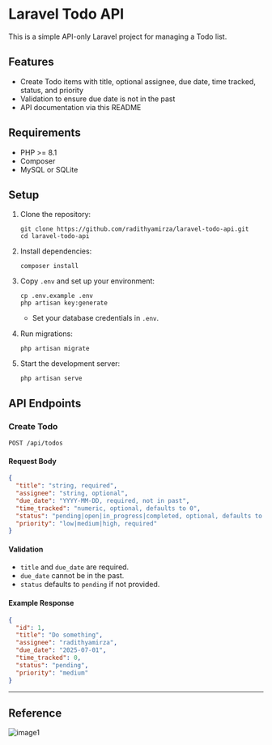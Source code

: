# Laravel Todo API

This is a simple API-only Laravel project for managing a Todo list.

## Features

- Create Todo items with title, optional assignee, due date, time tracked, status, and priority
- Validation to ensure due date is not in the past
- API documentation via this README

## Requirements

- PHP >= 8.1
- Composer
- MySQL or SQLite

## Setup

1. Clone the repository:
    ```
    git clone https://github.com/radithyamirza/laravel-todo-api.git
    cd laravel-todo-api
    ```

2. Install dependencies:
    ```
    composer install
    ```

3. Copy `.env` and set up your environment:
    ```
    cp .env.example .env
    php artisan key:generate
    ```
    - Set your database credentials in `.env`.

4. Run migrations:
    ```
    php artisan migrate
    ```

5. Start the development server:
    ```
    php artisan serve
    ```

## API Endpoints

### Create Todo

`POST /api/todos`

#### Request Body

```json
{
  "title": "string, required",
  "assignee": "string, optional",
  "due_date": "YYYY-MM-DD, required, not in past",
  "time_tracked": "numeric, optional, defaults to 0",
  "status": "pending|open|in_progress|completed, optional, defaults to pending",
  "priority": "low|medium|high, required"
}
```

#### Validation

- `title` and `due_date` are required.
- `due_date` cannot be in the past.
- `status` defaults to `pending` if not provided.

#### Example Response

```json
{
  "id": 1,
  "title": "Do something",
  "assignee": "radithyamirza",
  "due_date": "2025-07-01",
  "time_tracked": 0,
  "status": "pending",
  "priority": "medium"
}
```

---

## Reference

![image1](image1)